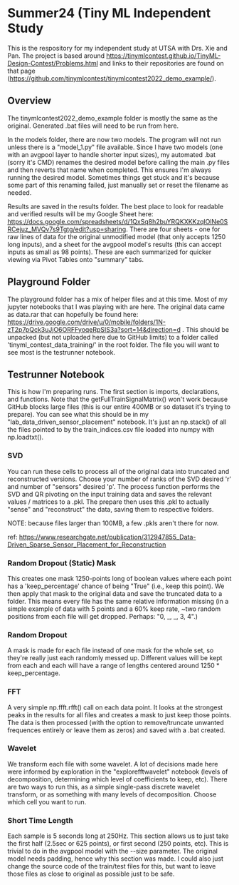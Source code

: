 # Summer24 (Tiny ML Independent Study
 This is the respository for my independent study at UTSA with Drs. Xie and Pan. The project is based around https://tinymlcontest.github.io/TinyML-Design-Contest/Problems.html and links to their repositories are found on that page (https://github.com/tinymlcontest/tinymlcontest2022_demo_example/).

 ## Overview

 The tinymlcontest2022_demo_example folder is mostly the same as the original. Generated .bat files will need to be run from here.

 In the models folder, there are now two models. The program will not run unless there is a "model_1.py" file available. Since I have two models (one with an avgpool layer to handle shorter input sizes), my automated .bat (sorry it's CMD) renames the desired model before calling the main .py files and then reverts that name when completed. This ensures I'm always running the desired model. Sometimes things get stuck and it's because some part of this renaming failed, just manually set or reset the filename as needed.

 Results are saved in the results folder. The best place to look for readable and verified results will be my Google Sheet here: https://docs.google.com/spreadsheets/d/1QxSq8h2buYRQKXKKzqlOlNe0SRCejuz_MVQv7s9Tgtg/edit?usp=sharing. There are four sheets - one for raw lines of data for the original unmodified model (that only accepts 1250 long inputs), and a sheet for the avgpool model's results (this can accept inputs as small as 98 points). These are each summarized for quicker viewing via Pivot Tables onto "summary" tabs.

## Playground Folder

 The playground folder has a mix of helper files and at this time. Most of my jupyter notebooks that I was playing with are here. The original data came as data.rar that can hopefully be found here: https://drive.google.com/drive/u/0/mobile/folders/1N-zT2p7pQck3uJjO6ORFFyoqeRpSIS3a?sort=14&direction=d . This should be unpacked (but not uploaded here due to GitHub limits) to a folder called 'tinyml_contest_data_training/' in the root folder. 
The file you will want to see most is the testrunner notebook.

## Testrunner Notebook

This is how I'm preparing runs. The first section is imports, declarations, and functions. Note that the getFullTrainSignalMatrix() won't work because GitHub blocks large files (this is our entire 400MB or so dataset it's trying to prepare). You can see what this should be in my "lab_data_driven_sensor_placement" notebook. It's just an np.stack() of all the files pointed to by the train_indices.csv file loaded into numpy with np.loadtxt().

### SVD

You can run these cells to process all of the original data into truncated and reconstructed versions. Choose your number of ranks of the SVD desired 'r' and number of "sensors" desired 'p'. The process function performs the SVD and QR pivoting on the input training data and saves the relevant values / matrices to a .pkl. The prepare then uses this .pkl to actually "sense" and "reconstruct" the data, saving them to respective folders.

NOTE: because files larger than 100MB, a few .pkls aren't there for now.

ref: https://www.researchgate.net/publication/312947855_Data-Driven_Sparse_Sensor_Placement_for_Reconstruction 

### Random Dropout (Static) Mask

This creates one mask 1250-points long of boolean values where each point has a 'keep_percentage' chance of being "True" (i.e., keep this point). We then apply that mask to the original data and save the truncated data to a folder. This means every file has the same relative information missing (in a simple example of data with 5 points and a 60% keep rate, ~two random positions from each file will get dropped. Perhaps: "0, \_, \_, 3, 4".)

### Random Dropout

A mask is made for each file instead of one mask for the whole set, so they're really just each randomly messed up. Different values will be kept from each and each will have a range of lengths centered around 1250 * keep_percentage.

### FFT

A very simple np.ffft.rfft() call on each data point. It looks at the strongest peaks in the results for all files and creates a mask to just keep those points. The data is then processed (with the option to remove/truncate unwanted frequences entirely or leave them as zeros) and saved with a .bat created.

### Wavelet

We transform each file with some wavelet. A lot of decisions made here were informed by exploration in the "explorefftwavelet" notebook (levels of decomposition, determining which level of coefficients to keep, etc). There are two ways to run this, as a simple single-pass discrete wavelet transform, or as something with many levels of decomposition. Choose which cell you want to run.

### Short Time Length

Each sample is 5 seconds long at 250Hz. This section allows us to just take the first half (2.5sec or 625 points), or first second (250 points, etc). This is trivial to do in the avgpool model with the --size parameter. The original model needs padding, hence why this section was made. I could also just change the source code of the train/test files for this, but want to leave those files as close to original as possible just to be safe.